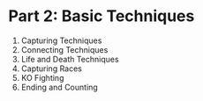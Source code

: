 # Part 2: Basic Techniques

1. Capturing Techniques
2. Connecting Techniques
3. Life and Death Techniques
4. Capturing Races
5. KO Fighting
6. Ending and Counting


